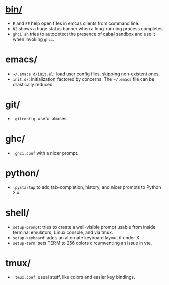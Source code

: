 # [bin/](bin)
* `E` and `EE` help open files in emcas clients from command line.
* `N2` shows a huge status banner when a long-running process completes.
* `ghci.sh` tries to autodetect the presence of cabal sandbox and use it when
  invoking `ghci`.

# emacs/
* `~/.emacs.d/init.el`: load user config files, skipping non-existent ones.
* `init.d/`: initialization factored by concerns.
The `~/.emacs` file can be drastically reduced.

# git/
* `.gitconfig`: useful aliases. 

# ghc/
* `.ghci.conf` with a nicer prompt.

# python/
* `.pystartup` to add tab-completion, history, and nicer prompts to Python 2.x.

# shell/
* `setup-prompt`: tries to create a well-visible prompt usable from
  inside terminal emulators,  Linux console, and via tmux.
* `setup-keyboard`: adds an alternate keyboard layout if under X.
* `setup-term`: sets TERM to 256 colors circumventing an issue in vte.

# tmux/
* `.tmux.conf`: usual stuff, like colors and easier key bindings.


